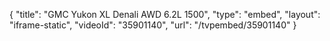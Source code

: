 {
    "title": "GMC Yukon XL Denali AWD 6.2L 1500",
    "type": "embed",
    "layout": "iframe-static",
    "videoId": "35901140",
    "url": "\/tvpembed\/35901140"
}